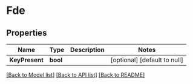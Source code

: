 # Fde

## Properties
Name | Type | Description | Notes
------------ | ------------- | ------------- | -------------
**KeyPresent** | **bool** |  | [optional] [default to null]

[[Back to Model list]](../README.md#documentation-for-models) [[Back to API list]](../README.md#documentation-for-api-endpoints) [[Back to README]](../README.md)


